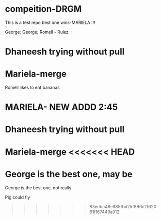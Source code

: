 # compeition-DRGM

This is a test repo
best one wins-MARIELA !!!

George;
George;
Romell - Rulez

# Dhaneesh trying without pull

# Mariela-merge

Romell likes to eat bananas

# MARIELA- NEW ADDD 2:45

# Dhaneesh trying without pull

Mariela-merge
<<<<<<< HEAD
=======
George is the best one, may be
=======

George is the best one, not really

Pig could fly

> > > > > > > 83edbc48e985fbd25f896c2f62081f167449a012
